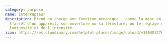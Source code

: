 ```yaml
---
category: purpose
name: Interrupteur
description: Prend en charge une fonction mécanique - comme la mise en marche ou
  l'arrêt d'un appareil, son ouverture ou sa fermeture, ou le réglage de la
  luminosité et de l'intensité.
icon: https://res.cloudinary.com/helpful-places/image/upload/v1664832769/dtpr-icons/purpose/toggle_avgoxl.svg
---
```

